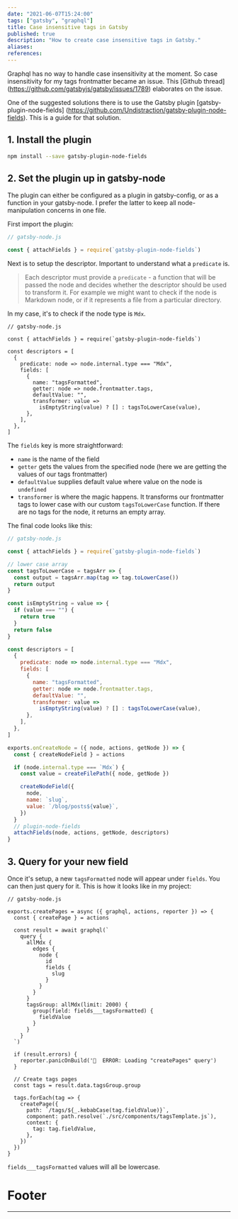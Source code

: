 ```yaml
---
date: "2021-06-07T15:24:00"
tags: ["gatsby", "graphql"]
title: Case insensitive tags in Gatsby
published: true
description: "How to create case insensitive tags in Gatsby."
aliases:
references:
---
```


Graphql has no way to handle case insensitivity at the moment. So case insensitivity for my tags frontmatter became an issue. This [Github thread] (https://github.com/gatsbyjs/gatsby/issues/1789) elaborates on the issue.

One of the suggested solutions there is to use the Gatsby plugin [gatsby-plugin-node-fields] (https://github.com/Undistraction/gatsby-plugin-node-fields). This is a guide for that solution.

## 1. Install the plugin

```bash
npm install --save gatsby-plugin-node-fields
```

## 2. Set the plugin up in gatsby-node

The plugin can either be configured as a plugin in gatsby-config, or as a function in your gatsby-node. I prefer the latter to keep all node-manipulation concerns in one file.

First import the plugin:

```js
// gatsby-node.js

const { attachFields } = require(`gatsby-plugin-node-fields`)
```

Next is to setup the descriptor. Important to understand what a `predicate` is.

> Each descriptor must provide a `predicate` - a function that will be passed the node and decides whether the descriptor should be used to transform it. For example we might want to check if the node is Markdown node, or if it represents a file from a particular directory.

In my case, it's to check if the node type is `Mdx`.

```js{7}
// gatsby-node.js

const { attachFields } = require(`gatsby-plugin-node-fields`)

const descriptors = [
  {
    predicate: node => node.internal.type === "Mdx",
    fields: [
      {
        name: "tagsFormatted",
        getter: node => node.frontmatter.tags,
        defaultValue: "",
        transformer: value =>
          isEmptyString(value) ? [] : tagsToLowerCase(value),
      },
    ],
  },
]
```

The `fields` key is more straightforward:

- `name` is the name of the field
- `getter` gets the values from the specified node (here we are getting the values of our tags frontmatter)
- `defaultValue` supplies default value where value on the node is `undefined`
- `transformer` is where the magic happens. It transforms our frontmatter tags to lower case with our custom `tagsToLowerCase` function. If there are no tags for the node, it returns an empty array.

The final code looks like this:

```js
// gatsby-node.js

const { attachFields } = require(`gatsby-plugin-node-fields`)

// lower case array
const tagsToLowerCase = tagsArr => {
  const output = tagsArr.map(tag => tag.toLowerCase())
  return output
}

const isEmptyString = value => {
  if (value === "") {
    return true
  }
  return false
}

const descriptors = [
  {
    predicate: node => node.internal.type === "Mdx",
    fields: [
      {
        name: "tagsFormatted",
        getter: node => node.frontmatter.tags,
        defaultValue: "",
        transformer: value =>
          isEmptyString(value) ? [] : tagsToLowerCase(value),
      },
    ],
  },
]

exports.onCreateNode = ({ node, actions, getNode }) => {
  const { createNodeField } = actions

  if (node.internal.type === `Mdx`) {
    const value = createFilePath({ node, getNode })

    createNodeField({
      node,
      name: `slug`,
      value: `/blog/posts${value}`,
    })
  }
  // plugin-node-fields
  attachFields(node, actions, getNode, descriptors)
}
```

## 3. Query for your new field

Once it's setup, a new `tagsFormatted` node will appear under `fields`. You can then just query for it. This is how it looks like in my project:

```js{18-22}
// gatsby-node.js

exports.createPages = async ({ graphql, actions, reporter }) => {
  const { createPage } = actions

  const result = await graphql(`
    query {
      allMdx {
        edges {
          node {
            id
            fields {
              slug
            }
          }
        }
      }
      tagsGroup: allMdx(limit: 2000) {
        group(field: fields___tagsFormatted) {
          fieldValue
        }
      }
    }
  `)

  if (result.errors) {
    reporter.panicOnBuild('🚨  ERROR: Loading "createPages" query')
  }

  // Create tags pages
  const tags = result.data.tagsGroup.group

  tags.forEach(tag => {
    createPage({
      path: `/tags/${_.kebabCase(tag.fieldValue)}`,
      component: path.resolve(`./src/components/tagsTemplate.js`),
      context: {
        tag: tag.fieldValue,
      },
    })
  })
}
```

`fields___tagsFormatted` values will all be lowercase.

# Footer

---
